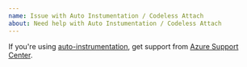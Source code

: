 ```yaml
---
name: Issue with Auto Instumentation / Codeless Attach
about: Need help with Auto Instumentation / Codeless Attach
---
```


If you're using [auto-instrumentation](https://docs.microsoft.com/azure/azure-monitor/app/codeless-overview), get support from [Azure Support Center](https://azure.microsoft.com/en-us/support/create-ticket/).
